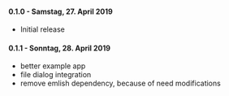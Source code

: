 #### 0.1.0 - Samstag, 27. April 2019
* Initial release
#### 0.1.1 - Sonntag, 28. April 2019
* better example app
* file dialog integration
* remove emlish dependency, because of need modifications
